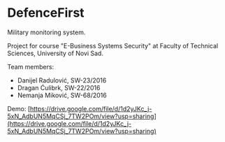 # DefenceFirst

Military monitoring system.

Project for course "E-Business Systems Security" at Faculty of Technical Sciences, University of Novi Sad.

Team members:
- Danijel Radulović, SW-23/2016
- Dragan Ćulibrk, SW-22/2016
- Nemanja Miković, SW-68/2016

Demo: [https://drive.google.com/file/d/1d2yJKc_j-5xN_AdbUN5MqCSj_7TW2POm/view?usp=sharing](https://drive.google.com/file/d/1d2yJKc_j-5xN_AdbUN5MqCSj_7TW2POm/view?usp=sharing)
